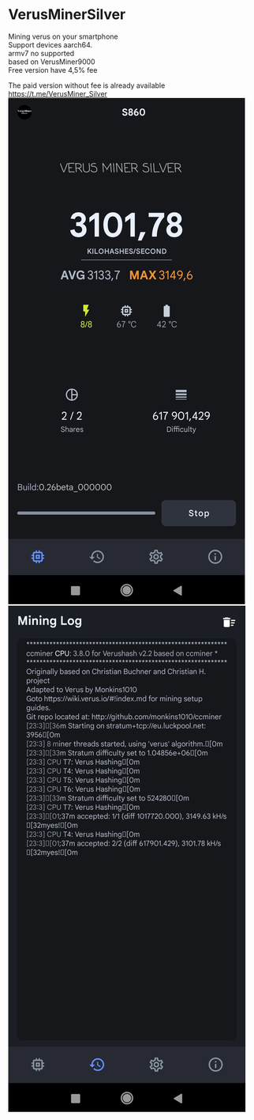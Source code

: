# VerusMinerSilver
Mining verus on your smartphone  
Support devices aarch64.  
armv7 no supported  
based on VerusMiner9000  
Free version have 4,5% fee

The paid version without fee is already available  
https://t.me/VerusMiner_Silver  
![Image alt](/VerGlavStr.jpg?raw=true "Optional Title") ![Image alt](/VerMLog.jpg?raw=true "Optional Title") 
